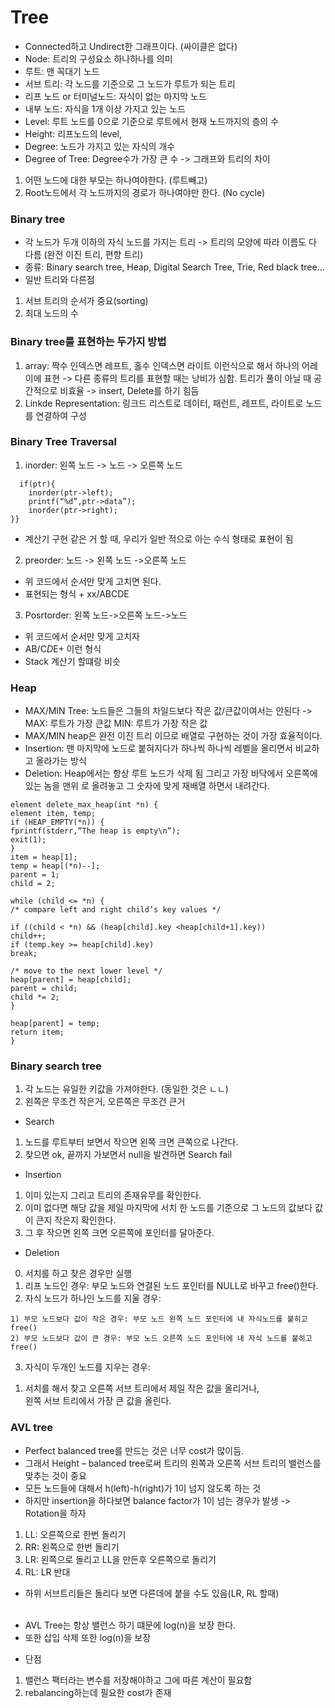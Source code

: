 # Tree
* Connected하고 Undirect한 그래프이다. (싸이클은 없다)
* Node: 트리의 구성요소 하나하나를 의미
* 루트: 맨 꼭대기 노드
* 서브 트리: 각 노드를 기준으로 그 노드가 루트가 되는 트리
* 리프 노드 or 터미널노드: 자식이 없는 마지막 노드
* 내부 노드: 자식을 1개 이상 가지고 있는 노드
* Level: 루트 노드를 0으로 기준으로 루트에서 현재 노드까지의 층의 수
* Height: 리프노드의 level,
* Degree: 노드가 가지고 있는 자식의 개수
* Degree of Tree: Degree수가 가장 큰 수
-> 그래프와 트리의 차이
1. 어떤 노드에 대한 부모는 하나여야한다. (루트빼고)
2. Root노드에서 각 노드까지의 경로가 하나여야만 한다. (No cycle)
### Binary tree
* 각 노드가 두개 이하의 자식 노드를 가지는 트리
-> 트리의 모양에 따라 이름도 다 다름 (완전 이진 트리, 편향 트리)
* 종류: Binary search tree, Heap, Digital Search Tree, Trie, Red black tree…
* 일반 트리와 다른점
1. 서브 트리의 순서가 중요(sorting)
2. 최대 노드의 수

### Binary tree를 표현하는 두가지 방법
1. array: 짝수 인덱스면 레프트, 홀수 인덱스면 라이트 이런식으로 해서 하나의 어레이에 표현
-> 다른 종류의 트리를 표현할 때는 낭비가 심함. 트리가 풀이 아닐 때 공간적으로 비효율
-> insert, Delete를 하기 힘듬
2. Linkde Representation: 링크드 리스트로 데이터, 패런트, 레프트, 라이트로 노드를 연결하여 구성

### Binary Tree Traversal
1. inorder: 왼쪽 노드 -> 노드 -> 오른쪽 노드
```void inorder(Tree_ptr ptr)
  if(ptr){
    inorder(ptr->left); 
    printf(“%d”,ptr->data”);
    inorder(ptr->right);
}}
```
* 계산기 구현 같은 거 할 때, 우리가 일반 적으로 아는 수식 형태로 표현이 됨
2. preorder: 노드 -> 왼쪽 노드 ->오른쪽 노드
* 위 코드에서 순서만 맞게 고치면 된다.
* 표현되는 형식 + xx/ABCDE
3. Posrtorder: 왼쪽 노드->오른쪽 노드->노드
* 위 코드에서 순서만 맞게 고치자
* AB/C*D*E+ 이런 형식
* Stack 계산기 할떄랑 비슷

### Heap
* MAX/MIN Tree: 노드들은 그들의 차일드보다 작은 값/큰값이여서는 안된다
-> MAX: 루트가 가장 큰값 MIN: 루트가 가장 작은 값
* MAX/MIN heap은 완전 이진 트리 이므로 배열로 구현하는 것이 가장 효율적이다.
* Insertion: 맨 마지막에 노드로 붙혀지다가 하나씩 하나씩 레벨을 올리면서 비교하고 올라가는 방식
* Deletion: Heap에서는 항상 루트 노드가 삭제 됨 그리고 가장 바닥에서 오른쪽에 있는 놈을 맨위 로 올려놓고 그 숫자에 맞게 재배열 하면서 내려간다. <br>
```
element delete_max_heap(int *n) {
element item, temp;
if (HEAP_EMPTY(*n)) {
fprintf(stderr,”The heap is empty\n”);
exit(1);
}
item = heap[1];
temp = heap[(*n)--];
parent = 1;
child = 2;

while (child <= *n) {
/* compare left and right child’s key values */

if ((child < *n) && (heap[child].key <heap[child+1].key))
child++;
if (temp.key >= heap[child].key)
break;

/* move to the next lower level */
heap[parent] = heap[child];
parent = child;
child *= 2;
}

heap[parent] = temp;
return item;
}
```
### Binary search tree
1. 각 노드는 유일한 키값을 가져야한다. (동일한 것은 ㄴㄴ)
2. 왼쪽은 무조건 작은거, 오른쪽은 무조건 큰거
* Search
1. 노드를 루트부터 보면서 작으면 왼쪽 크면 큰쪽으로 나간다.
2. 찾으면 ok, 끝까지 가보면서 null을 발견하면 Search fail
* Insertion
1. 이미 있는지 그리고 트리의 존재유무를 확인한다.
2. 이미 없다면 해당 값을 제일 마지막에 서치 한 노드를 기준으로 그 노드의 값보다 값이 큰지 작은지 확인한다.
3. 그 후 작으면 왼쪽 크면 오른쪽에 포인터를 달아준다.
* Deletion
0. 서치를 하고 찾은 경우만 실행
1. 리프 노드인 경우: 부모 노드와 연결된 노드 포인터를 NULL로 바꾸고 free()한다.
2. 자식 노드가 하나인 노드를 지울 경우:
```
1) 부모 노드보다 값이 작은 경우: 부모 노드 왼쪽 노드 포인터에 내 자식노드를 붙히고 free()
2) 부모 노드보다 값이 큰 경우: 부모 노드 오른쪽 노드 포인터에 내 자식 노드를 붙히고 free()
```
3. 자식이 두개인 노드를 지우는 경우:
1) 서치를 해서 찾고 오른쪽 서브 트리에서 제일 작은 값을 올리거나,
<br>왼쪽 서브 트리에서 가장 큰 값을 올린다.
### AVL tree
* Perfect balanced tree를 만드는 것은 너무 cost가 많이듬.
* 그래서 Height – balanced tree로써 트리의 왼쪽과 오른쪽 서브 트리의 밸런스를 맞추는 것이 중요
* 모든 노드들에 대해서 h(left)-h(right)가 1이 넘지 않도록 하는 것
* 하지만 insertion을 하다보면 balance factor가 1이 넘는 경우가 발생 -> Rotation을 하자
1. LL: 오른쪽으로 한번 돌리기
2. RR: 왼쪽으로 한번 돌리기
3. LR: 왼쪽으로 돌리고 LL을 만든후 오른쪽으로 돌리기
4. RL: LR 반대

* 하위 서브트리들은 돌리다 보면 다른데에 붙을 수도 있음(LR, RL 할때)
<br><br>
- AVL Tree는 항상 밸런스 하기 떄문에 log(n)을 보장 한다.
- 또한 삽입 삭제 또한 log(n)을 보장
* 단점
1. 밸런스 팩터라는 변수를 저장해야하고 그에 따른 계산이 필요함
2. rebalancing하는데 필요한 cost가 존재
